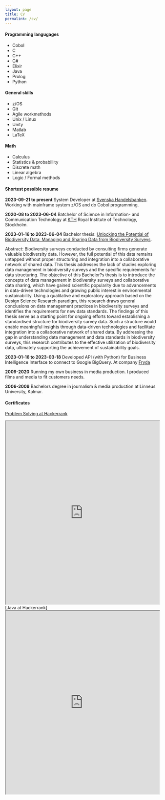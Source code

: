 ```yaml
---
layout: page
title: CV
permalink: /cv/
---
```


#### Programming langugages
- Cobol
- C
- C++
- C#
- Elixir
- Java
- Prolog
- Python

#### General skills
- z/OS
- Git
- Agile workmethods
- Unix / Linux
- Unity
- Matlab
- LaTeX

#### Math
- Calculus
- Statistics & probabillity
- Discrete math
- Linear algebra
- Logic / Formal methods

#### Shortest possible resume 
**2023-09-21 to present**
System Developer at [Svenska Handelsbanken]. Working with mainframe system z/OS and do Cobol programming.

**2020-08 to 2023-06-04**
Batchelor of Science in Information- and Communication Technology at
[KTH] Royal Institute of Technology, Stockholm.

**2023-01-16 to 2023-06-04**
Bachelor thesis: [Unlocking the Potential of Biodiversity Data: Managing and Sharing Data from Biodiversity Surveys].
 
 Abstract: Biodiversity surveys conducted by consulting firms generate valuable biodiversity data. However, the full potential of this data remains untapped without proper structuring and integration into a collaborative network of shared data. This thesis addresses the lack of studies exploring data management in biodiversity surveys and the specific requirements for data structuring. The objective of this Bachelor?s thesis is to introduce the concepts of data management in biodiversity surveys and collaborative data sharing, which have gained scientific popularity due to advancements in data-driven technologies and growing public interest in environmental sustainability. Using a qualitative and exploratory approach based on the Design Science Research paradigm, this research draws general conclusions on data management practices in biodiversity surveys and identifies the requirements for new data standards. The findings of this thesis serve as a starting point for ongoing efforts toward establishing a standardised structure for biodiversity survey data. Such a structure would enable meaningful insights through data-driven technologies and facilitate integration into a collaborative network of shared data. By addressing the gap in understanding data management and data standards in biodiversity surveys, this research contributes to the effective utilization of biodiversity data, ultimately supporting the achievement of sustainability goals.

**2023-01-16 to 2023-03-18**
Developed API (with Python) for Business Intelligence Interface to connect to Google BigQuery.
At company [Fryda]

**2009-2020**
Running my own business in media production. I produced films and media to fit customers needs.

**2006-2009**
Bachelors degree in journalism & media production at
Linneus University, Kalmar.

#### Certificates
[Problem Solving at Hackerrank]
<iframe title="Problem Solving Basic" width="100%" height="600px" src="https://www.hackerrank.com/certificates/iframe/62ce7c32783a"> </iframe>
[Java at Hackerrank]
<iframe title="Java Basic" width="100%" height="600px" src="https://www.hackerrank.com/certificates/iframe/cf1cfc22a839
"> </iframe>

[Unlocking the Potential of Biodiversity Data: Managing and Sharing Data from Biodiversity Surveys]: https://lnkd.in/d_HTXYNQ
[Svenska Handelsbanken]: https://www.handelsbanken.com/en/about-the-group/our-story
[KTH]: https://www.kth.se/en
[Ecogain]: https://www.ecogain.se
[Fryda]: https://www.fryda.life
[Problem Solving at Hackerrank]: https://www.hackerrank.com/certificates/62ce7c32783a
[Java at Hackerrank]: https://www.hackerrank.com/certificates/cf1cfc22a839